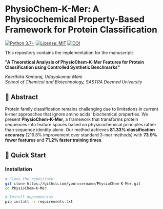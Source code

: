 # PhysioChem-K-Mer: A Physicochemical Property-Based Framework for Protein Classification

[![Python 3.7+](https://img.shields.io/badge/python-3.7+-blue.svg)](https://www.python.org/downloads/)
[![License: MIT](https://img.shields.io/badge/License-MIT-yellow.svg)](https://opensource.org/licenses/MIT)
[![DOI](https://img.shields.io/badge/DOI-10.XXXX/xxxxxx-blue)](https://doi.org/10.XXXX/xxxxxx)

This repository contains the implementation for the manuscript:

**"A Theoretical Analysis of PhysioChem-K-Mer Features for Protein Classification using Controlled Synthetic Benchmarks"**

*Keerthika Kamaraj, Udayakumar Mani*  
*School of Chemical and Biotechnology, SASTRA Deemed University*

## 📖 Abstract

Protein family classification remains challenging due to limitations in current k-mer approaches that ignore amino acids' biochemical properties. We present **PhysioChem-K-Mer**, a framework that transforms protein sequences into feature spaces based on physicochemical principles rather than sequence identity alone. Our method achieves **81.33% classification accuracy** (219.8% improvement over standard 3-mer methods) with **73.9% fewer features** and **71.2% faster training times**.

## 🚀 Quick Start

### Installation

```bash
# Clone the repository
git clone https://github.com/yourusername/PhysioChem-K-Mer.git
cd PhysioChem-K-Mer

# Install dependencies
pip install -r requirements.txt
